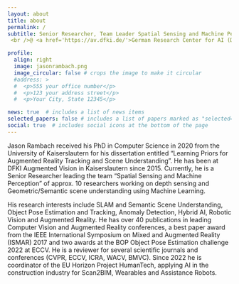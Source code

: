 ```yaml
---
layout: about
title: about
permalink: /
subtitle: Senior Researcher, Team Leader Spatial Sensing and Machine Perception
 <br />@ <a href='https://av.dfki.de/'>German Research Center for AI (DFKI)</a>

profile:
  align: right
  image: jasonrambach.png
  image_circular: false # crops the image to make it circular
  #address: >
  #  <p>555 your office number</p>
  #  <p>123 your address street</p>
  #  <p>Your City, State 12345</p>

news: true  # includes a list of news items
selected_papers: false # includes a list of papers marked as "selected={true}"
social: true  # includes social icons at the bottom of the page
---
```


Jason Rambach received his PhD in Computer Science in 2020 from the University of Kaiserslautern for his dissertation entitled “Learning Priors for Augmented Reality Tracking and Scene Understanding”. He has been at DFKI Augmented Vision in Kaiserslautern since 2015. Currently, he is a Senior Researcher leading the team “Spatial Sensing and Machine Perception” of approx. 10 researchers working on depth sensing and Geometric/Semantic scene understanding using Machine Learning.

His research interests include SLAM and Semantic Scene Understanding, Object Pose Estimation and Tracking, Anomaly Detection, Hybrid AI, Robotic Vision and Augmented Reality. He has over 40 publications in leading Computer Vision and Augmented Reality conferences, a best paper award from the IEEE International Symposium on Mixed and Augmented Reality (ISMAR) 2017 and two awards at the BOP Object Pose Estimation challenge 2022 at ECCV. He is a reviewer for several scientific journals and conferences (CVPR, ECCV, ICRA, WACV, BMVC). Since 2022 he is coordinator of the EU Horizon Project HumanTech, applying AI in the construction industry for Scan2BIM, Wearables and Assistance Robots.
